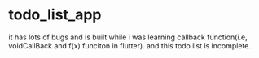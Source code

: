 # todo_list_app

it has lots of bugs and is built while i was learning callback function(i.e, voidCallBack and f(x) funciton in flutter).
and this todo list is incomplete. 